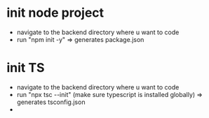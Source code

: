 


# init node project

- navigate to the backend directory where u want to code
- run "npm init -y" => generates package.json



# init TS

- navigate to the backend directory where u want to code
- run "npx tsc --init" (make sure typescript is installed globally) => generates tsconfig.json
- 